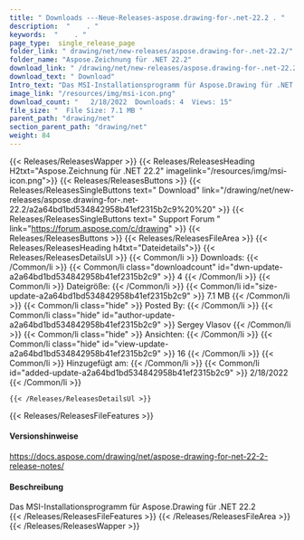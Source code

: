 ```yaml
---
title: " Downloads ---Neue-Releases-aspose.drawing-for-.net-22.2 . "
description:  "    . " 
keywords:  "    . " 
page_type:  single_release_page
folder_link: " drawing/net/new-releases/aspose.drawing-for-.net-22.2/"
folder_name: "Aspose.Zeichnung für .NET 22.2"
download_link: " /drawing/net/new-releases/aspose.drawing-for-.net-22.2/a2a64bd1bd534842958b41ef2315b2c9"
download_text: " Download"
Intro_text: "Das MSI-Installationsprogramm für Aspose.Drawing für .NET 22.2"
image_link: "/resources/img/msi-icon.png"
download_count: "   2/18/2022  Downloads: 4  Views: 15"
file_size: "  File Size: 7.1 MB "
parent_path: "drawing/net"
section_parent_path: "drawing/net"
weight: 84
---
```


{{< Releases/ReleasesWapper >}}
  {{< Releases/ReleasesHeading H2txt="Aspose.Zeichnung für .NET 22.2" imagelink="/resources/img/msi-icon.png">}}
  {{< Releases/ReleasesButtons >}}
    {{< Releases/ReleasesSingleButtons text=" Download" link="/drawing/net/new-releases/aspose.drawing-for-.net-22.2/a2a64bd1bd534842958b41ef2315b2c9%20%20" >}}
    {{< Releases/ReleasesSingleButtons text=" Support Forum " link="https://forum.aspose.com/c/drawing" >}}
  {{< Releases/ReleasesButtons >}}
  {{< Releases/ReleasesFileArea >}}
    {{< Releases/ReleasesHeading h4txt="Dateidetails">}}
    {{< Releases/ReleasesDetailsUl >}}
            {{< Common/li >}} Downloads: {{< /Common/li >}}
      {{< Common/li class="downloadcount" id="dwn-update-a2a64bd1bd534842958b41ef2315b2c9" >}} 4 {{< /Common/li >}}
      {{< Common/li >}} Dateigröße: {{< /Common/li >}}
      {{< Common/li id="size-update-a2a64bd1bd534842958b41ef2315b2c9" >}} 7.1 MB {{< /Common/li >}} 
      {{< Common/li  class="hide" >}} Posted By: {{< /Common/li >}} 
      {{< Common/li class="hide" id="author-update-a2a64bd1bd534842958b41ef2315b2c9" >}} Sergey Vlasov {{< /Common/li >}}
      {{< Common/li class="hide" >}} Ansichten: {{< /Common/li >}}
      {{< Common/li class="hide" id="view-update-a2a64bd1bd534842958b41ef2315b2c9" >}} 16 {{< /Common/li >}}
      {{< Common/li >}} Hinzugefügt am: {{< /Common/li >}}
      {{< Common/li id="added-update-a2a64bd1bd534842958b41ef2315b2c9" >}} 2/18/2022 {{< /Common/li >}} 

    {{< /Releases/ReleasesDetailsUl >}}

  {{< Releases/ReleasesFileFeatures >}}
      <h4>Versionshinweise</h4><div> <a href="https://docs.aspose.com/drawing/net/aspose-drawing-for-net-22-2-release-notes/">https://docs.aspose.com/drawing/net/aspose-drawing-for-net-22-2-release-notes/</a></div><h4> Beschreibung</h4><div class="HTMLDescription"> Das MSI-Installationsprogramm für Aspose.Drawing für .NET 22.2</div>
  {{< /Releases/ReleasesFileFeatures >}}
 {{< /Releases/ReleasesFileArea >}}
{{< /Releases/ReleasesWapper >}}



